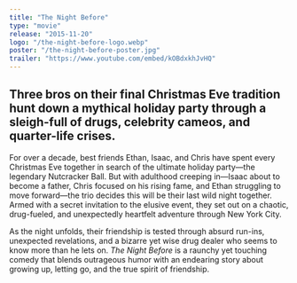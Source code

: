 ```yaml
---
title: "The Night Before"
type: "movie"
release: "2015-11-20"
logo: "/the-night-before-logo.webp"
poster: "/the-night-before-poster.jpg"
trailer: "https://www.youtube.com/embed/kOBdxkhJvHQ"
---
```


## Three bros on their final Christmas Eve tradition hunt down a mythical holiday party through a sleigh-full of drugs, celebrity cameos, and quarter-life crises.

For over a decade, best friends Ethan, Isaac, and Chris have spent every Christmas Eve together in search of the ultimate holiday party—the legendary Nutcracker Ball. But with adulthood creeping in—Isaac about to become a father, Chris focused on his rising fame, and Ethan struggling to move forward—the trio decides this will be their last wild night together. Armed with a secret invitation to the elusive event, they set out on a chaotic, drug-fueled, and unexpectedly heartfelt adventure through New York City.

As the night unfolds, their friendship is tested through absurd run-ins, unexpected revelations, and a bizarre yet wise drug dealer who seems to know more than he lets on. *The Night Before* is a raunchy yet touching comedy that blends outrageous humor with an endearing story about growing up, letting go, and the true spirit of friendship.
